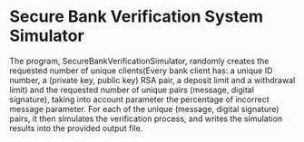 # Secure Bank Verification System Simulator

The program, SecureBankVerificationSimulator, randomly creates the requested number of unique clients(Every bank client has: a unique ID number, a (private key, public key) RSA pair, a deposit limit and a withdrawal limit) and the requested number of unique pairs (message, digital signature), taking into account parameter the percentage of incorrect message parameter. For each of the unique (message, digital signature) pairs, it then simulates the verification process, and writes the simulation results into the provided output file.
